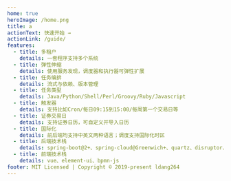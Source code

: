 ```yaml
---
home: true
heroImage: /home.png
title: a
actionText: 快速开始 →
actionLink: /guide/
features:
  - title: 多租户
    details: 一套程序支持多个系统
  - title: 弹性伸缩
    details: 使用服务发现，调度器和执行器可弹性扩展
  - title: 任务编排
    details: 流式与依赖、版本管理
  - title: 任务类型
    details: Java/Python/Shell/Perl/Groovy/Ruby/Javascript
  - title: 触发器
    details: 支持比如Cron/每日09:15到15:00/每周第一个交易日等
  - title: 证券交易日
    details: 支持证券日历，可自定义并导入日历
  - title: 国际化
    details: 前后端均支持中英文两种语言；调度支持国际化时区
  - title: 后端技术栈
    details: spring-boot@2+、spring-cloud@Greenwich+、quartz、disruptor、camunda
  - title: 前端技术栈
    details: vue、element-ui、bpmn-js
footer: MIT Licensed | Copyright © 2019-present ldang264
---
```

